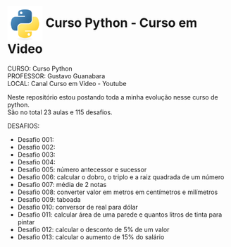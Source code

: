 # <img align="center"  height="80" width="80" src="https://raw.githubusercontent.com/devicons/devicon/master/icons/python/python-original.svg"> Curso Python - Curso em Video 

CURSO: Curso Python  
PROFESSOR: Gustavo Guanabara  
LOCAL: Canal Curso em Vídeo - Youtube


Neste repositório estou postando toda a minha evolução nesse curso de python.  
São no total 23 aulas e 115 desafios.
<br>

DESAFIOS:
* Desafio 001: 
* Desafio 002: 
* Desafio 003: 
* Desafio 004: 
* Desafio 005: número antecessor e sucessor  
* Desafio 006: calcular o dobro, o triplo e a raiz quadrada de um número
* Desafio 007: média de 2 notas  
* Desafio 008: converter valor em metros em centímetros e milímetros  
* Desafio 009: taboada  
* Desafio 010: conversor de real para dólar
* Desafio 011: calcular área de uma parede e quantos litros de tinta para pintar
* Desafio 012: calcular o desconto de 5% de um valor  
* Desafio 013: calcular o aumento de 15% do salário  
 
